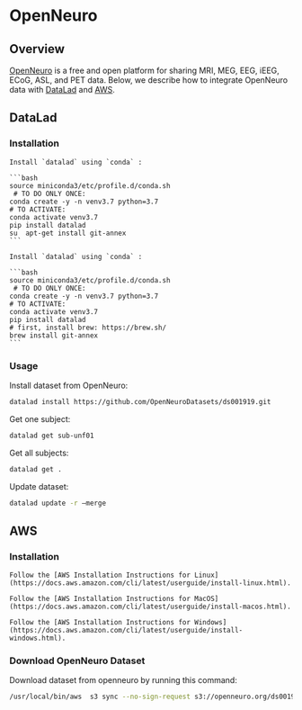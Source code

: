 # OpenNeuro

## Overview

[OpenNeuro](https://openneuro.org/) is a free and open platform for sharing MRI, MEG, EEG, iEEG, ECoG, ASL, and PET data. Below, we describe how to integrate OpenNeuro data with [DataLad](https://www.datalad.org/) and [AWS](https://aws.amazon.com/free/?trk=ps_a134p000003yhMrAAI&trkCampaign=acq_paid_search_brand&sc_channel=ps&sc_campaign=acquisition_CA&sc_publisher=google&sc_category=core-main&sc_country=CA&sc_geo=NAMER&sc_outcome=Acquisition&sc_detail=aws&sc_content=Brand_Core_aws_e&sc_matchtype=e&sc_segment=453053794209&sc_medium=ACQ-P|PS-GO|Brand|Desktop|SU|Core-Main|Core|CA|EN|Text&s_kwcid=AL!4422!3!453053794209!e!!g!!aws&ef_id=Cj0KCQjwk4yGBhDQARIsACGfAesxE-q-wc05cyshZskHgQCJf2Kl3oKHVVmkSNkzHI7F_s2TFOOEre0aAl5KEALw_wcB:G:s&s_kwcid=AL!4422!3!453053794209!e!!g!!aws&all-free-tier.sort-by=item.additionalFields.SortRank&all-free-tier.sort-order=asc&awsf.Free%20Tier%20Types=*all&awsf.Free%20Tier%20Categories=*all).

## DataLad

### Installation


````{tabbed} Debian/Ubuntu
Install `datalad` using `conda` :

```bash
source miniconda3/etc/profile.d/conda.sh
 # TO DO ONLY ONCE:  
conda create -y -n venv3.7 python=3.7 
# TO ACTIVATE: 
conda activate venv3.7 
pip install datalad 
su  apt-get install git-annex
```
````

````{tabbed} MacOS
Install `datalad` using `conda` :

```bash
source miniconda3/etc/profile.d/conda.sh
 # TO DO ONLY ONCE:  
conda create -y -n venv3.7 python=3.7 
# TO ACTIVATE: 
conda activate venv3.7 
pip install datalad 
# first, install brew: https://brew.sh/
brew install git-annex
```
````


### Usage

Install dataset from OpenNeuro:

```bash
datalad install https://github.com/OpenNeuroDatasets/ds001919.git
```

Get one subject:

```bash
datalad get sub-unf01
```

Get all subjects:

```bash
datalad get . 
```

Update dataset:

```bash
datalad update -r —merge
```

## AWS

### Installation


````{tabbed} Linux
Follow the [AWS Installation Instructions for Linux](https://docs.aws.amazon.com/cli/latest/userguide/install-linux.html).
````

````{tabbed} MacOS
Follow the [AWS Installation Instructions for MacOS](https://docs.aws.amazon.com/cli/latest/userguide/install-macos.html).
````

````{tabbed} Windows
Follow the [AWS Installation Instructions for Windows](https://docs.aws.amazon.com/cli/latest/userguide/install-windows.html).
````


### Download OpenNeuro Dataset

Download dataset from openneuro by running this command:

```bash
/usr/local/bin/aws  s3 sync --no-sign-request s3://openneuro.org/ds001919 ds001919-dwld/
```

